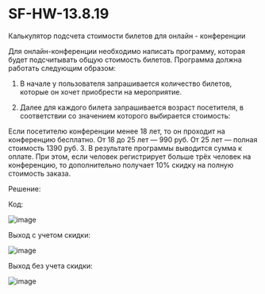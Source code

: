 # SF-HW-13.8.19
Калькулятор подсчета стоимости билетов для онлайн - конференции

Для онлайн-конференции необходимо написать программу, которая будет подсчитывать общую стоимость билетов. Программа должна работать следующим образом:

1. В начале у пользователя запрашивается количество билетов, которые он хочет приобрести на мероприятие.

2. Далее для каждого билета запрашивается возраст посетителя, в соответствии со значением которого выбирается стоимость:

Если посетителю конференции менее 18 лет, то он проходит на конференцию бесплатно.
От 18 до 25 лет — 990 руб.
От 25 лет — полная стоимость 1390 руб.
3. В результате программы выводится сумма к оплате. При этом, если человек регистрирует больше трёх человек на конференцию, то дополнительно получает 10% скидку на полную стоимость заказа.

Решение:
 
 Код:

![image](https://user-images.githubusercontent.com/110028579/185300433-d634d663-9901-4731-91c1-f146349e3e28.png)

 Выход с учетом скидки:

![image](https://user-images.githubusercontent.com/110028579/185301412-961e8b9a-062c-4355-8844-084f5d769029.png)

Выход без учета скидки:

![image](https://user-images.githubusercontent.com/110028579/185301885-162d4b57-181c-4b76-be22-53a33e7edd4c.png)



